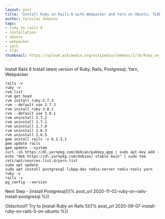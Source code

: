 ```yaml
---
layout: post
title: "Install Ruby on Rails 6 with Webpacker and Yarn on Ubuntu: TLDR"
author: Yaroslav Shmarov
tags: 
- ruby on rails 6
- installation
- ubuntu
- webpacker
- yarn
- tldr
thumbnail: https://upload.wikimedia.org/wikipedia/commons/1/16/Ruby_on_Rails-logo.png
---
```


Install Rails 6
Install latest version of Ruby, Rails, Postgresql, Yarn, Webpacker

```
rails -v
ruby -v
rvm list
rvm get head
rvm install ruby-2.7.3
rvm --default use 2.7.3
rvm install ruby-3.0.1
rvm --default use 3.0.1
rvm uninstall 2.7.2
rvm uninstall 2.7.1
rvm uninstall 2.7.0
rvm uninstall 2.6.3
rvm uninstall 2.6.5
gem install rails -v 6.1.3.1
gem update rails
gem update --system
curl -sS https://dl.yarnpkg.com/debian/pubkey.gpg | sudo apt-key add -
echo "deb https://dl.yarnpkg.com/debian/ stable main" | sudo tee /etc/apt/sources.list.d/yarn.list
sudo apt update
sudo apt install postgresql libpq-dev redis-server redis-tools yarn
ruby -v
rails -v
pg_config --version
```

Next Step - 
[install Postgresql]({% post_url 2020-11-02-ruby-on-rails-install-postgresql %})

Oldschool? Try to [install Ruby on Rails 5]({% post_url 2020-09-07-install-ruby-on-rails-5-on-ubuntu %})
